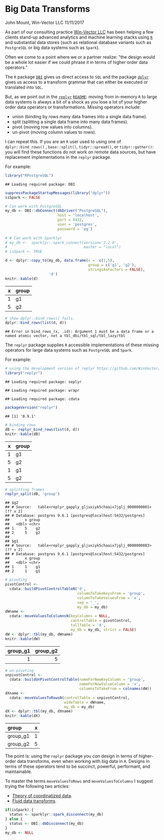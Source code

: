 Big Data Transforms
================
John Mount, Win-Vector LLC
11/11/2017

As part of our consulting practice [Win-Vector LLC](http://www.win-vector.com/) has been helping a few clients stand-up advanced analytics and machine learning stacks using [`R`](https://www.r-project.org/) and substantial data stores (such as relational database variants such as `PostgreSQL` or big data systems such as `Spark`).

Often we come to a point where we or a partner realize: "the design would be a whole lot easier if we could phrase it in terms of higher order data operators."

The `R` package [`DBI`](https://CRAN.R-project.org/package=DBI) gives us direct access to `SQL` and the package [`dplyr`](https://CRAN.R-project.org/package=dplyr) gives us access to a transform grammar that can either be executed or translated into `SQL`.

But, as we point out in the [`replyr`](https://winvector.github.io/replyr/) [`README`](https://cran.r-project.org/web/packages/replyr/README.html): moving from in-memory `R` to large data systems is always a bit of a shock as you lose a lot of your higher order data operators or transformations. Missing operators include:

-   union (binding by rows many data frames into a single data frame).
-   split (splitting a single data frame into many data frames).
-   pivot (moving row values into columns).
-   un-pivot (moving column values to rows).

I can repeat this. If you are an `R` user used to using one of `dplyr::bind_rows()` , `base::split()`, `tidyr::spread()`, or `tidyr::gather()`: you will find these functions do not work on remote data sources, but have replacement implementations in the `replyr` package.

For example:

``` r
library("RPostgreSQL")
```

    ## Loading required package: DBI

``` r
suppressPackageStartupMessages(library("dplyr"))
isSpark <- FALSE

# Can work with PostgreSQL
my_db <- DBI::dbConnect(dbDriver("PostgreSQL"),
                        host = 'localhost',
                        port = 5432,
                        user = 'postgres',
                        password = 'pg')
 
# # Can work with Sparklyr
# my_db <-  sparklyr::spark_connect(version='2.2.0', 
#                                   master = "local")
# isSpark <- TRUE

d <- dplyr::copy_to(my_db, data.frame(x =  c(1,5), 
                                      group = c('g1', 'g2'),
                                      stringsAsFactors = FALSE), 
                    'd')
knitr::kable(d)
```

|    x| group |
|----:|:------|
|    1| g1    |
|    5| g2    |

``` r
# show dplyr::bind_rows() fails.
dplyr::bind_rows(list(d, d))
```

    ## Error in bind_rows_(x, .id): Argument 1 must be a data frame or a named atomic vector, not a tbl_dbi/tbl_sql/tbl_lazy/tbl

The `replyr` package supplies `R` accessible implementations of these missing operators for large data systems such as `PostgreSQL` and `Spark`.

For example:

``` r
# using the development version of replyr https://github.com/WinVector/replyr
library("replyr") 
```

    ## Loading required package: seplyr

    ## Loading required package: wrapr

    ## Loading required package: cdata

``` r
packageVersion("replyr")
```

    ## [1] '0.9.1'

``` r
# binding rows
dB <- replyr_bind_rows(list(d, d))
knitr::kable(dB)
```

|    x| group |
|----:|:------|
|    1| g1    |
|    5| g2    |
|    1| g1    |
|    5| g2    |

``` r
# splitting frames
replyr_split(dB, 'group')
```

    ## $g2
    ## # Source:   table<replyr_gapply_gljuxiyk5chaaix7jglj_0000000001> [?? x 2]
    ## # Database: postgres 9.6.1 [postgres@localhost:5432/postgres]
    ##       x group
    ##   <dbl> <chr>
    ## 1     5    g2
    ## 2     5    g2
    ## 
    ## $g1
    ## # Source:   table<replyr_gapply_gljuxiyk5chaaix7jglj_0000000003> [?? x 2]
    ## # Database: postgres 9.6.1 [postgres@localhost:5432/postgres]
    ##       x group
    ##   <dbl> <chr>
    ## 1     1    g1
    ## 2     1    g1

``` r
# pivoting
pivotControl <- 
  cdata::buildPivotControlTableN('d', 
                                 columnToTakeKeysFrom = 'group', 
                                 columnToTakeValuesFrom = 'x',
                                 sep = '_',
                                 my_db = my_db)
dWname <- 
  cdata::moveValuesToColumnsN(keyColumns = NULL,
                              controlTable = pivotControl,
                              tallTable = 'd',
                              my_db = my_db, strict = FALSE) 
dW <- dplyr::tbl(my_db, dWname)
knitr::kable(dW)
```

|  group\_g1|  group\_g2|
|----------:|----------:|
|          1|          5|

``` r
# un-pivoting
unpivotControl <- 
  cdata::buildUnPivotControlTable(nameForNewKeyColumn = 'group',
                                  nameForNewValueColumn = 'x',
                                  columnsToTakeFrom = colnames(dW))
dXname <- 
  cdata::moveValuesToRowsN(controlTable = unpivotControl,
                           wideTable = dWname,
                           my_db = my_db)
dX <- dplyr::tbl(my_db, dXname)
knitr::kable(dX)
```

| group     |    x|
|:----------|----:|
| group\_g1 |    1|
| group\_g2 |    5|

The point is: using the `replyr` package you *can* design in terms of higher-order data transforms, even when working with big data in `R`. Designs in terms of these operators tend to be succinct, powerful, performant, and maintainable.

To master the terms `moveValuesToRows` and `moveValuesToColumns` I suggest trying the following two articles:

-   [Theory of coordinatized data](http://winvector.github.io/FluidData/RowsAndColumns.html).
-   [Fluid data transforms](http://winvector.github.io/FluidData/FluidData.html).

``` r
if(isSpark) {
  status <- sparklyr::spark_disconnect(my_db)
} else {
  status <- DBI::dbDisconnect(my_db)
}
my_db <- NULL
```
